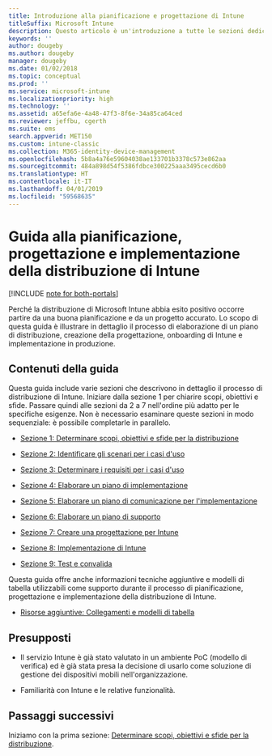 ```yaml
---
title: Introduzione alla pianificazione e progettazione di Intune
titleSuffix: Microsoft Intune
description: Questo articolo è un'introduzione a tutte le sezioni dedicate alla pianificazione, progettazione e implementazione di Microsoft Intune. Strumenti che consentono di determinare gli obiettivi, gli scenari dei casi d'uso e i requisiti, creare piani di implementazione e di comunicazione, supporto, test e piani di convalida.
keywords: ''
author: dougeby
ms.author: dougeby
manager: dougeby
ms.date: 01/02/2018
ms.topic: conceptual
ms.prod: ''
ms.service: microsoft-intune
ms.localizationpriority: high
ms.technology: ''
ms.assetid: a65efa6e-4a48-47f3-8f6e-34a85ca64ced
ms.reviewer: jeffbu, cgerth
ms.suite: ems
search.appverid: MET150
ms.custom: intune-classic
ms.collection: M365-identity-device-management
ms.openlocfilehash: 5b8a4a76e59604038ae133701b3378c573e862aa
ms.sourcegitcommit: 484a898d54f5386fdbce300225aaa3495cecd6b0
ms.translationtype: HT
ms.contentlocale: it-IT
ms.lasthandoff: 04/01/2019
ms.locfileid: "59568635"
---
```

# <a name="intune-deployment-planning-design-and-implementation-guide"></a>Guida alla pianificazione, progettazione e implementazione della distribuzione di Intune

[!INCLUDE [note for both-portals](./includes/note-for-both-portals.md)]

Perché la distribuzione di Microsoft Intune abbia esito positivo occorre partire da una buona pianificazione e da un progetto accurato. Lo scopo di questa guida è illustrare in dettaglio il processo di elaborazione di un piano di distribuzione, creazione della progettazione, onboarding di Intune e implementazione in produzione.

## <a name="whats-included-in-this-guide"></a>Contenuti della guida

Questa guida include varie sezioni che descrivono in dettaglio il processo di distribuzione di Intune. Iniziare dalla sezione 1 per chiarire scopi, obiettivi e sfide. Passare quindi alle sezioni da 2 a 7 nell'ordine più adatto per le specifiche esigenze. Non è necessario esaminare queste sezioni in modo sequenziale: è possibile completarle in parallelo.

-   [Sezione 1: Determinare scopi, obiettivi e sfide per la distribuzione](planning-guide-deployment-goals.md)

-   [Sezione 2: Identificare gli scenari per i casi d'uso](planning-guide-scenarios.md)

-   [Sezione 3: Determinare i requisiti per i casi d'uso](planning-guide-requirements.md)

-   [Sezione 4: Elaborare un piano di implementazione](planning-guide-rollout-plan.md)

-   [Sezione 5: Elaborare un piano di comunicazione per l'implementazione](planning-guide-communication-plan.md)

-   [Sezione 6: Elaborare un piano di supporto](planning-guide-support-plan.md)

-   [Sezione 7: Creare una progettazione per Intune](planning-guide-design.md)

-   [Sezione 8: Implementazione di Intune](planning-guide-onboarding.md)

-   [Sezione 9: Test e convalida](planning-guide-test-validation.md)

Questa guida offre anche informazioni tecniche aggiuntive e modelli di tabella utilizzabili come supporto durante il processo di pianificazione, progettazione e implementazione della distribuzione di Intune.

-   [Risorse aggiuntive: Collegamenti e modelli di tabella](planning-guide-resources.md)

## <a name="assumptions"></a>Presupposti

-   Il servizio Intune è già stato valutato in un ambiente PoC (modello di verifica) ed è già stata presa la decisione di usarlo come soluzione di gestione dei dispositivi mobili nell'organizzazione.

-   Familiarità con Intune e le relative funzionalità.

## <a name="next-steps"></a>Passaggi successivi

Iniziamo con la prima sezione: [Determinare scopi, obiettivi e sfide per la distribuzione](planning-guide-deployment-goals.md).
